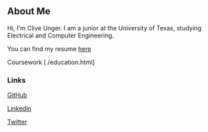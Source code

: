 ## About Me

Hi, I'm Clive Unger. I am a junior at the University of Texas, studying Electrical and Computer Engineering.

You can find my resume [here](https://cliveunger.github.io/CliveUngerResume2018.pdf)

Coursework [./education.html]

### Links

[GitHub](https://github.com/CliveUnger)

[Linkedin](https://www.linkedin.com/in/cliveunger)

[Twitter](https://twitter.com/cliveunger)

